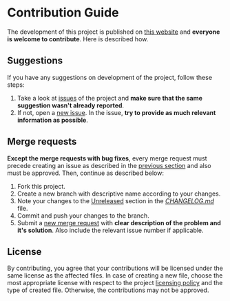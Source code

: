 # Contribution Guide

The development of this project is published on [this website](https://gitlab.com/dominiksalvet/ux430ua-jack-volume) and **everyone is welcome to contribute**. Here is described how.

## Suggestions

If you have any suggestions on development of the project, follow these steps:

1. Take a look at [issues](https://gitlab.com/dominiksalvet/ux430ua-jack-volume/issues) of the project and **make sure that the same suggestion wasn't already reported**.
2. If not, open a [new issue](https://gitlab.com/dominiksalvet/ux430ua-jack-volume/issues/new). In the issue, **try to provide as much relevant information as possible**.

## Merge requests

**Except the merge requests with bug fixes**, every merge request must precede creating an issue as described in the [previous section](#suggestions) and also must be approved. Then, continue as described below:

1. Fork this project.
2. Create a new branch with descriptive name according to your changes.
3. Note your changes to the [Unreleased](CHANGELOG.md#unreleased) section in the [*CHANGELOG.md*](CHANGELOG.md) file.
4. Commit and push your changes to the branch.
5. Submit a [new merge request](https://gitlab.com/dominiksalvet/ux430ua-jack-volume/merge_requests/new) with **clear description of the problem and it's solution**. Also include the relevant issue number if applicable.

## License

By contributing, you agree that your contributions will be licensed under the same license as the affected files. In case of creating a new file, choose the most appropriate license with respect to the project [licensing policy](README.md#license) and the type of created file. Otherwise, the contributions may not be approved.
